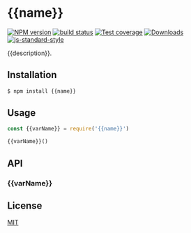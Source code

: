 # {{name}}
[![NPM version][npm-image]][npm-url]
[![build status][travis-image]][travis-url]
[![Test coverage][codecov-image]][codecov-url]
[![Downloads][downloads-image]][downloads-url]
[![js-standard-style][standard-image]][standard-url]

{{description}}.

## Installation
```sh
$ npm install {{name}}
```

## Usage
```js
const {{varName}} = require('{{name}}')

{{varName}}()
```

## API
### {{varName}}

## License
[MIT](https://tldrlegal.com/license/mit-license)

[npm-image]: https://img.shields.io/npm/v/{{name}}.svg?style=flat-square
[npm-url]: https://npmjs.org/package/{{name}}
[travis-image]: https://img.shields.io/travis/{{user}}/{{name}}/master.svg?style=flat-square
[travis-url]: https://travis-ci.org/{{user}}/{{name}}
[codecov-image]: https://img.shields.io/codecov/c/github/{{user}}/{{name}}/master.svg?style=flat-square
[codecov-url]: https://codecov.io/github/{{user}}/{{name}}
[downloads-image]: http://img.shields.io/npm/dm/{{name}}.svg?style=flat-square
[downloads-url]: https://npmjs.org/package/{{name}}
[standard-image]: https://img.shields.io/badge/code%20style-standard-brightgreen.svg?style=flat-square
[standard-url]: https://github.com/feross/standard
